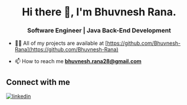 <!--### Hi there 👋-->

<h1 align="center">Hi there 👋, I'm Bhuvnesh Rana.</h1> 
<h3 align="center">Software Engineer | Java Back-End Development </h3>
<!--
<p align="left"> <img src="https://komarev.com/ghpvc/?username=Bhuvnesh-Rana&label=Profile%20views&color=0e75b6&style=flat" alt="Bhuvnesh-Rana" /> </p>
UI FOR PROFILE VIEW
-->

<!--
**Bhuvnesh-Rana/Bhuvnesh-Rana** is a ✨ _special_ ✨ repository because its `README.md` (this file) appears on your GitHub profile.

Here are some ideas to get you started:

- 🔭 I’m currently working on ...
- 🌱 I’m currently learning ...
- 👯 I’m looking to collaborate on ...
- 🤔 I’m looking for help with ...
- 💬 Ask me about ...
- 📫 How to reach me: ...
- 😄 Pronouns: ...
- ⚡ Fun fact: ...


- 🌱 I’m currently learning **Java Back-End Frameworks and Cloud**-->

- 👨‍💻 All of my projects are available at [https://github.com/Bhuvnesh-Rana](https://github.com/Bhuvnesh-Rana)

- 📫 How to reach me **bhuvnesh.rana28@gmail.com**

## Connect with me  
<!--
<div>
<a href="https://twitter.com/eagerashwani" target="_blank"> 
<img src=https://img.shields.io/badge/twitter-%2300acee.svg?&style=for-the-badge&logo=twitter&logoColor=white alt=twitter style="margin-bottom: 5px;" />
</a>
-->
<a href="https://www.linkedin.com/in/bhuvnesh-rana-3a0b521b4" target="_blank">
<img src=https://img.shields.io/badge/linkedin-%231E77B5.svg?&style=for-the-badge&logo=linkedin&logoColor=white alt=linkedin style="margin-bottom: 5px;" />
</a> 
</div>  


